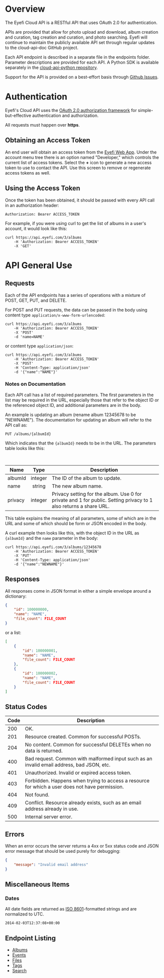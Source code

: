 # Overview

The Eyefi Cloud API is a RESTful API that uses OAuth 2.0 for authentication.

APIs are provided that allow for photo upload and download, album creation and curation, tag creation and curation, and photo searching. Eyefi will continue to maintain the publicly available API set through regular updates to the cloud-api-doc GitHub project.

Each API endpoint is described in a separate file in the endpoints folder. Parameter descriptions are provided for each API. A Python SDK is available separately in the [cloud-api-python repository](http://www.github.com/eyefi/cloud-api-python).
    
Support for the API is provided on a best-effort basis through [Github Issues](https://github.com/eyefi/cloud-api-doc/issues).

# Authentication

Eyefi's Cloud API uses the [OAuth 2.0 authorization framework](http://tools.ietf.org/html/rfc6749) for simple-but-effective authentication and authorization.

All requests must happen over **https**.

## Obtaining an Access Token

An end user will obtain an access token from the [Eyefi Web App](https://app.eyefi.com). Under the account menu tree there is an option named "Developer," which controls the current list of access tokens. Select the **+** icon to generate a new access token to use to contact the API. Use this screen to remove or regenerate access tokens as well.

## Using the Access Token
 
Once the token has been obtained, it should be passed with every API call in an authorization header:

```
Authorization: Bearer ACCESS_TOKEN
```

For example, if you were using curl to get the list of albums in a user's account, it would look like this:

```
curl https://api.eyefi.com/3/albums
    -H 'Authorization: Bearer ACCESS_TOKEN'
    -X 'GET'
```

# API General Use

## Requests

Each of the API endpoints has a series of operations with a mixture of POST, GET, PUT, and DELETE.

For POST and PUT requests, the data can be passed in the body using content 
type `application/x-www-form-urlencoded`:

```
curl https://api.eyefi.com/3/albums
    -H 'Authorization: Bearer ACCESS_TOKEN' 
    -X 'POST' 
    -d 'name=NAME' 
```

or content type `application/json`:

```
curl https://api.eyefi.com/3/albums
    -H 'Authorization: Bearer ACCESS_TOKEN' 
    -X 'POST'
    -H 'Content-Type: application/json' 
    -d '{"name":"NAME"}'
```

### Notes on Documentation

Each API call has a list of required parameters. The first parameters in the list may be required in the URL, especially those that refer to the object ID or the referenced object ID, and additional parameters are in the body.

An example is updating an album (rename album 12345678 to be "NEWNAME"). The documentation for updating an album will refer to the API call as:

```
PUT /albums/{albumId}
```

Which indicates that the `{albumId}` needs to be in the URL. The parameters table looks like this:

<br>

| Name | Type | Description |
|------|:----:|-------------|
| albumId | integer | The ID of the album to update. |
| name | string | The new album name. |
| privacy | integer | Privacy setting for the album. Use 0 for private and 1 for public. Setting privacy to 1 also returns a share URL. |

This table explains the meaning of all parameters, some of which are in the URL and some of which should be form or JSON encoded in the body.

A curl example then looks like this, with the object ID in the URL as `{albumId}` and the `name` parameter in the body:

```
curl https://api.eyefi.com/3/albums/12345678
    -H 'Authorization: Bearer ACCESS_TOKEN' 
    -X 'PUT'
    -H 'Content-Type: application/json' 
    -d '{"name":"NEWNAME"}'
```

## Responses

All responses come in JSON format in either a simple envelope around a dictionary:

```JSON
{
    "id": 100000000,
    "name": "NAME",
    "file_count": FILE_COUNT    
}
```

or a list:

```JSON
[
    {
        "id": 100000001,
        "name": "NAME",
        "file_count": FILE_COUNT
    },
    {
        "id": 100000002,
        "name": "NAME",
        "file_count": FILE_COUNT
    }
]
```

## Status Codes

| Code | Description |
|--------|-------------|
| 200 | OK. |
| 201 | Resource created. Common for successful POSTs. |
| 204 | No content. Common for successful DELETEs when no data is returned. |
| 400 | Bad request. Common with malformed input such as an invalid email address, bad JSON, etc. |
| 401 | Unauthorized. Invalid or expired access token. |
| 403 | Forbidden. Happens when trying to access a resource for which a user does not have permission. |
| 404 | Not found. |
| 409 | Conflict. Resource already exists, such as an email address already in use. |
| 500 | Internal server error. |

## Errors

When an error occurs the server returns a 4xx or 5xx status code and JSON error message that should be used purely for debugging:

```JSON
{
    "message": "Invalid email address"
}
```

## Miscellaneous Items

### Dates

All date fields are returned as [ISO 8601](https://www.google.com/search?q=%22ISO+8601%22)-formatted strings and are normalized to UTC.

```
2014-02-03T12:37:08+00:00
```

## Endpoint Listing

* [Albums](endpoints/albums.md)
* [Events](endpoints/events.md)
* [Files](endpoints/files.md)
* [Tags](endpoints/tags.md)
* [Search](endpoints/search.md)